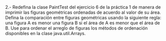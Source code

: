 2.- Redefina la clase PaintTest del ejercicio 6 de la práctica 1 de manera de imprimir las figuras geométricas ordenadas de acuerdo al valor de su área. Defina la comparación entre figuras geométricas usando la siguiente regla: una figura A es menor una figura B si el área de A es menor que el área de B. Use para ordenar el arreglo de figuras los métodos de ordenación disponibles en la clase java.util.Arrays.

